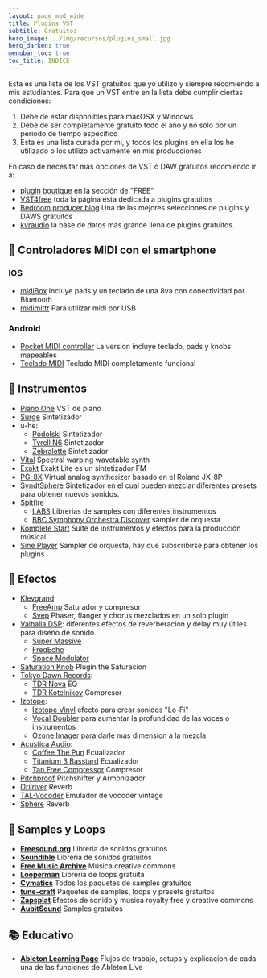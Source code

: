 ```yaml
---
layout: page_mod_wide
title: Plugins VST
subtitle: Gratuitos
hero_image: ../img/recursos/plugins_small.jpg
hero_darken: true
menubar_toc: true
toc_title: INDICE
---
```


Esta es una lista de los VST gratuitos que yo utilizo y siempre recomiendo a mis estudiantes.
Para que un VST entre en la lista debe cumplir ciertas condiciones:

1. Debe de estar disponibles para macOSX y Windows
2. Debe de ser completamente gratuito todo el año y no solo por un periodo de tiempo específico
3. Esta es una lista curada por mi, y todos los plugins en ella los he utilizado o los utilizo activamente en mis producciones

En caso de necesitar más opciones de VST o DAW gratuitos recomiendo ir a:

- [plugin boutique](https://www.pluginboutique.com/) en la sección de "FREE"
- [VST4free](https://vst4free.com/instruments/) toda la página esta dedicada a plugins gratuitos
- [Bedroom producer blog](https://bedroomproducersblog.com/) Una de las mejores selecciones de plugins y DAWS gratuitos
- [kvraudio](https://www.kvraudio.com/plugins/windows/macosx/vst-plugins/vst3-plugins/audio-units/aax-plugins/rack-extensions/instruments/free/most-popular) la base de datos más grande llena de plugins gratuitos.

<!-- ### App de controladores MIDI

- [Tutorial](/{{ site.baseurl }}/midi/2021/02/02/smartphone-como-controlador-midi/) para poder configurar el celular correctamente como controlador midi -->

## 📳 Controladores MIDI con el smartphone

### IOS

- [midiBox](https://apps.apple.com/us/app/midibox/id1520136358) Incluye pads y un teclado de una 8va con conectividad por Bluetooth
- [midimittr](http://www.s-r-n.de/midile/) Para utilizar midi por USB

### Android

- [Pocket MIDI controller](https://play.google.com/store/apps/details?id=com.humtools.midikontrol&hl=es_419&gl=US) La version incluye teclado, pads y knobs mapeables
- [Teclado MIDI](https://play.google.com/store/apps/details?id=com.dreamhoundstudios.keyboard&hl=es_419&gl=US) Teclado MIDI completamente funcional

## 🎹 Instrumentos

- [Piano One](https://neovst.com/piano-one/) VST de piano
- [Surge](https://surge-synthesizer.github.io/) Sintetizador
- u-he:
  - [Podolski](https://u-he.com/products/podolski/) Sintetizador
  - [Tyrell N6](https://u-he.com/products/tyrelln6/) Sintetizador
  - [Zebralette](https://u-he.com/products/zebralette/) Sintetizador
- [Vital](https://vital.audio/) Spectral warping wavetable synth
- [Exakt](https://www.sonicbits.com/exakt-lite.html) Exakt Lite es un sintetizador FM
- [PG-8X](https://sites.google.com/site/mlvst0/) Virtual analog synthesizer basado en el Roland JX-8P
- [SyndtSphere](https://klevgrand.se/products/syndtsphere) Sintetizador en el cual pueden mezclar diferentes presets para obtener nuevos sonidos.
- Spitfire
  - [LABS](https://labs.spitfireaudio.com/) Librerias de samples con diferentes instrumentos
  - [BBC Symphony Orchestra Discover](https://www.spitfireaudio.com/shop/a-z/bbc-symphony-orchestra-discover/) sampler de orquesta
- [Komplete Start](https://www.native-instruments.com/es/products/komplete/bundles/komplete-start/) Suite de instrumentos y efectos para la producción músical
- [Sine Player](https://www.orchestraltools.com/sinefactory) Sampler de orquesta, hay que subscribirse para obtener los plugins

## 🧬 Efectos

- [Klevgrand](https://klevgrand.se/)
  - [FreeAmp](https://klevgrand.se/products/freeamp) Saturador y compresor
  - [Svep](https://klevgrand.se/products/svep) Phaser, flanger y chorus mezclados en un solo plugin
- [Valhalla DSP](https://valhalladsp.com/): diferentes efectos de reverberacion y delay muy útiles para diseño de sonido
  - [Super Massive](https://valhalladsp.com/shop/reverb/valhalla-supermassive/)
  - [FreqEcho](https://valhalladsp.com/shop/delay/valhalla-freq-echo/)
  - [Space Modulator](https://valhalladsp.com/shop/modulation/valhalla-space-modulator/)
- [Saturation Knob](https://www.softube.com/saturationknob) Plugin the Saturacion
- [Tokyo Dawn Records](https://www.tokyodawn.net/):
  - [TDR Nova](https://www.tokyodawn.net/tdr-nova/) EQ
  - [TDR Kotelnikov](https://www.tokyodawn.net/tdr-kotelnikov/) Compresor
- [Izotope](https://www.izotope.com/):
  - [Izotope Vinyl](https://www.izotope.com/en/products/vinyl.html) efecto para crear sonidos "Lo-Fi"
  - [Vocal Doubler](https://www.izotope.com/en/products/vocal-doubler.html) para aumentar la profundidad de las voces o instrumentos
  - [Ozone Imager](https://www.izotope.com/en/products/ozone-imager.html) para darle mas dimension a la mezcla
- [Acustica Audio](https://www.acustica-audio.com/store):
  - [Coffee The Pun](https://www.acustica-audio.com/store/t/acqua/free) Ecualizador
  - [Titanium 3 Basstard](https://www.acustica-audio.com/store/t/acqua/free) Ecualizador
  - [Tan Free Compressor](https://www.acustica-audio.com/store/t/acqua/free) Compresor
- [Pitchproof](https://aegeanmusic.com/pitchproof-specs) Pitchshifter y Armonizador
- [Orilriver](https://www.kvraudio.com/product/orilriver-by-denis-tihanov) Reverb
- [TAL-Vocoder](https://tal-software.com/products/tal-vocoder) Emulador de vocoder vintage
- [Sphere](https://www.sonicbits.com/sphere.html) Reverb

## 🎼 Samples y Loops

- **[Freesound.org](https://freesound.org/)** Libreria de sonidos gratuitos
- **[Soundible](https://soundbible.com/)** Libreria de sonidos gratuitos
- **[Free Music Archive](https://freemusicarchive.org/)** Música creative commons
- **[Looperman](https://www.looperman.com/)** Libreria de loops gratuita
- **[Cymatics](https://cymatics.fm/pages/free-download-vault)** Todos los paquetes de samples gratuitos
- **[tune-craft](https://www.tunecraft-sounds.com/free/)** Paquetes de samples, loops y presets gratuitos
- **[Zapsplat](https://www.zapsplat.com/)** Efectos de sonido y musica royalty free y creative commons
- **[AubitSound](https://www.aubitsound.com/free-download-library)** Samples gratuitos

## 📚 Educativo

- **[Ableton Learning Page](https://www.ableton.com/en/live/learn-live/)** Flujos de trabajo, setups y explicacion de cada una de las funciones de Ableton Live
